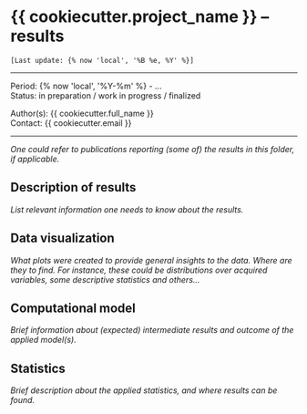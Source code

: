 # {{ cookiecutter.project_name }} – **results**

`[Last update: {% now 'local', '%B %e, %Y' %}]`

***
Period: {% now 'local', '%Y-%m' %} - ... <br>
Status: in preparation / work in progress / finalized

Author(s): {{ cookiecutter.full_name }} <br>
Contact:   {{ cookiecutter.email }}

***

*One could refer to publications reporting (some of) the results in this folder, if applicable.*

## Description of results

*List relevant information one needs to know about the results.*

## Data visualization

*What plots were created to provide general insights to the data. Where are they to find. For instance, these could be distributions over acquired variables, some descriptive statistics and others...*

## Computational model

*Brief information about (expected) intermediate results and outcome of the applied model(s).*

## Statistics

*Brief description about the applied statistics, and where results can be found.*
